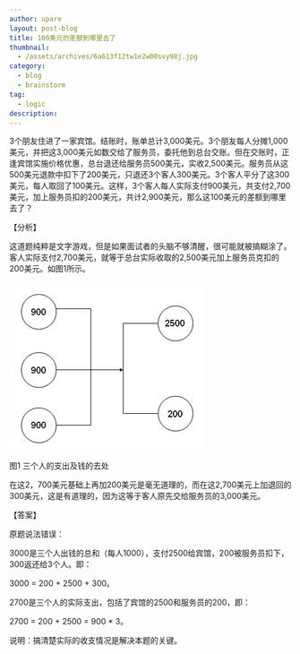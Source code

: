 ```yaml
---
author: upare
layout: post-blog
title: 100美元的差额到哪里去了
thumbnail:
  - /assets/archives/6a613f12tw1e2w00svy98j.jpg
category:
  - blog
  - brainstorm
tag:
  - logic
description: 
---
```

3个朋友住进了一家宾馆。结账时，账单总计3,000美元。3个朋友每人分摊1,000美元，并把这3,000美元如数交给了服务员，委托他到总台交账。但在交账时，正逢宾馆实施价格优惠，总台退还给服务员500美元，实收2,500美元。服务员从这500美元退款中扣下了200美元，只退还3个客人300美元。3个客人平分了这300美元，每人取回了100美元。这样，3个客人每人实际支付900美元，共支付2,700美元，加上服务员扣的200美元，共计2,900美元，那么这100美元的差额到哪里去了？

【分析】

这道题纯粹是文字游戏，但是如果面试者的头脑不够清醒，很可能就被搞糊涂了。客人实际支付2,700美元，就等于总台实际收取的2,500美元加上服务员克扣的200美元。如图1所示。

![](/assets/archives/6a613f12tw1e2w00svy98j.jpg)

图1 三个人的支出及钱的去处

在这2，700美元基础上再加200美元是毫无道理的，而在这2,700美元上加退回的300美元，这是有道理的，因为这等于客人原先交给服务员的3,000美元。

【答案】

原题说法错误：

3000是三个人出钱的总和（每人1000），支付2500给宾馆，200被服务员扣下，300返还给3个人。即：

3000 = 200 + 2500 + 300。

2700是三个人的实际支出，包括了宾馆的2500和服务员的200，即：

2700 = 200 + 2500 = 900 \* 3。

说明：搞清楚实际的收支情况是解决本题的关键。